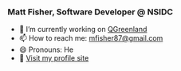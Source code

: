 ### Matt Fisher, Software Developer @ NSIDC

- 🔭 I’m currently working on [QGreenland](https://github.com/nsidc/qgreenland)
- 📫 How to reach me: mfisher87@gmail.com
- 😄 Pronouns: He
- 📄 [Visit my profile site](https://mfisher87.github.io)

<!--
- 🌱 I’m currently learning ...
- 👯 I’m looking to collaborate on ...
- 🤔 I’m looking for help with ...
- 💬 Ask me about ...
- ⚡ Fun fact: 
-->
